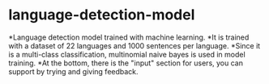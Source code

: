 # language-detection-model

*Language detection model trained with machine learning.
*It is trained with a dataset of 22 languages and 1000 sentences per language.
*Since it is a multi-class classification, multinomial naive bayes is used in model training.
*At the bottom, there is the "input" section for users, you can support by trying and giving feedback.
